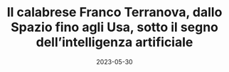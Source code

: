 ---
title: 'Il calabrese Franco Terranova, dallo Spazio fino agli Usa, sotto il segno dell’intelligenza artificiale'
description: ''
website: https://www.approdocalabria.it/giornale/il-calabrese-franco-terranova-dallo-spazio-fino-agli-usa-sotto-il-segno-dellintelligenza-artificiale/
image_url: https://www.approdocalabria.it/giornale/wp-content/uploads/2014/09/logo-approdo-versioni2-03-300x140.png
date: 2023-05-30
permalink: https://www.approdocalabria.it/giornale/il-calabrese-franco-terranova-dallo-spazio-fino-agli-usa-sotto-il-segno-dellintelligenza-artificiale/
---